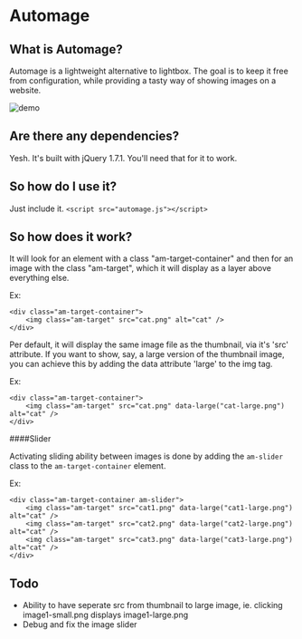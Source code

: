 Automage
========

What is Automage?
-----------------
Automage is a lightweight alternative to lightbox.
The goal is to keep it free from configuration, while providing a tasty way of showing images on a website.

![demo](http://erickhoury.com/automage.gif)

Are there any dependencies?
---------------------------
Yesh. It's built with jQuery 1.7.1. You'll need that for it to work.

So how do I use it?
-------------------
Just include it.
`<script src="automage.js"></script>`

So how does it work?
--------------------------
It will look for an element with a class "am-target-container" and then for an image with the class "am-target", which it will display as a layer above everything else.

Ex:


````
<div class="am-target-container">
    <img class="am-target" src="cat.png" alt="cat" />
</div>

````

Per default, it will display the same image file as the thumbnail, via it's 'src' attribute. If you want to show, say, a large version of the thumbnail image, you can achieve this by adding the data attribute 'large' to the img tag.

Ex:


````
<div class="am-target-container">
    <img class="am-target" src="cat.png" data-large("cat-large.png") alt="cat" />
</div>

````

####Slider

Activating sliding ability between images is done by adding the `am-slider` class to the `am-target-container` element.

Ex:

````
<div class="am-target-container am-slider">
    <img class="am-target" src="cat1.png" data-large("cat1-large.png") alt="cat" />
    <img class="am-target" src="cat2.png" data-large("cat2-large.png") alt="cat" />
    <img class="am-target" src="cat3.png" data-large("cat3-large.png") alt="cat" />
</div>

````

Todo
--------------------------
- Ability to have seperate src from thumbnail to large image, ie. clicking image1-small.png displays image1-large.png
- Debug and fix the image slider
